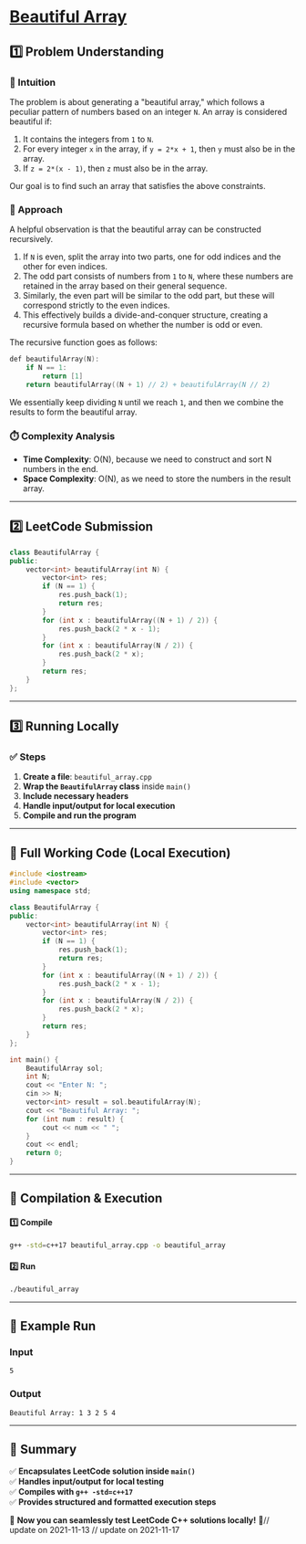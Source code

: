 # **[Beautiful Array](https://leetcode.com/problems/beautiful-array/description/)**  

## **1️⃣ Problem Understanding**  
### **📌 Intuition**  
The problem is about generating a "beautiful array," which follows a peculiar pattern of numbers based on an integer `N`. An array is considered beautiful if:
1. It contains the integers from `1` to `N`.
2. For every integer `x` in the array, if `y = 2*x + 1`, then `y` must also be in the array.
3. If `z = 2*(x - 1)`, then `z` must also be in the array.

Our goal is to find such an array that satisfies the above constraints.

### **🚀 Approach**  
A helpful observation is that the beautiful array can be constructed recursively. 
1. If `N` is even, split the array into two parts, one for odd indices and the other for even indices.
2. The odd part consists of numbers from `1` to `N`, where these numbers are retained in the array based on their general sequence.
3. Similarly, the even part will be similar to the odd part, but these will correspond strictly to the even indices.
4. This effectively builds a divide-and-conquer structure, creating a recursive formula based on whether the number is odd or even.

The recursive function goes as follows:
```cpp
def beautifulArray(N):
    if N == 1:
        return [1]
    return beautifulArray((N + 1) // 2) + beautifulArray(N // 2)
```
We essentially keep dividing `N` until we reach `1`, and then we combine the results to form the beautiful array.

### **⏱️ Complexity Analysis**  
- **Time Complexity**: O(N), because we need to construct and sort N numbers in the end.
- **Space Complexity**: O(N), as we need to store the numbers in the result array.

---  

## **2️⃣ LeetCode Submission**  
```cpp
class BeautifulArray {
public:
    vector<int> beautifulArray(int N) {
        vector<int> res;
        if (N == 1) {
            res.push_back(1);
            return res;
        }
        for (int x : beautifulArray((N + 1) / 2)) {
            res.push_back(2 * x - 1);
        }
        for (int x : beautifulArray(N / 2)) {
            res.push_back(2 * x);
        }
        return res;
    }
};
```  

---  

## **3️⃣ Running Locally**  
### **✅ Steps**  
1. **Create a file**: `beautiful_array.cpp`  
2. **Wrap the `BeautifulArray` class** inside `main()`  
3. **Include necessary headers**  
4. **Handle input/output for local execution**  
5. **Compile and run the program**  

---  

## **📝 Full Working Code (Local Execution)**  
```cpp
#include <iostream>
#include <vector>
using namespace std;

class BeautifulArray {
public:
    vector<int> beautifulArray(int N) {
        vector<int> res;
        if (N == 1) {
            res.push_back(1);
            return res;
        }
        for (int x : beautifulArray((N + 1) / 2)) {
            res.push_back(2 * x - 1);
        }
        for (int x : beautifulArray(N / 2)) {
            res.push_back(2 * x);
        }
        return res;
    }
};

int main() {
    BeautifulArray sol;
    int N;
    cout << "Enter N: ";
    cin >> N;
    vector<int> result = sol.beautifulArray(N);
    cout << "Beautiful Array: ";
    for (int num : result) {
        cout << num << " ";
    }
    cout << endl;
    return 0;
}
```  

---  

## **🔧 Compilation & Execution**  
#### **1️⃣ Compile**  
```bash
g++ -std=c++17 beautiful_array.cpp -o beautiful_array
```  

#### **2️⃣ Run**  
```bash
./beautiful_array
```  

---  

## **🎯 Example Run**  
### **Input**  
```
5
```  
### **Output**  
```
Beautiful Array: 1 3 2 5 4 
```  

---  

## **📌 Summary**  
✅ **Encapsulates LeetCode solution inside `main()`**  
✅ **Handles input/output for local testing**  
✅ **Compiles with `g++ -std=c++17`**  
✅ **Provides structured and formatted execution steps**  

🚀 **Now you can seamlessly test LeetCode C++ solutions locally!** 🚀// update on 2021-11-13
// update on 2021-11-17
